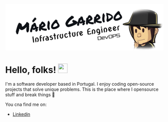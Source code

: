 [![Header](assets/header.png)](https://www.linkedin.com/in/mariogarridopt/)

# Hello, folks! <img src="https://raw.githubusercontent.com/MartinHeinz/MartinHeinz/master/wave.gif" width="30px" height="30px" />

I'm a software developer based in Portugal. I enjoy coding open-source projects that solve unique problems. This is the place where I opensource stuff and break things 🤣

You cna find me on:
- [Linkedin](https://www.linkedin.com/in/mariogarridopt/)